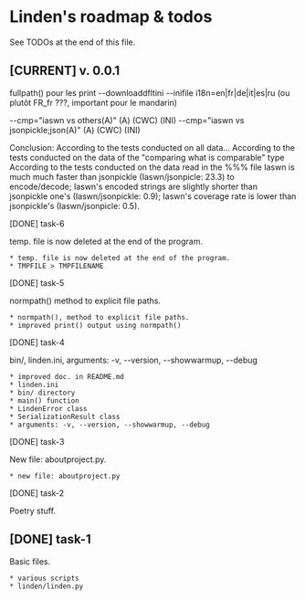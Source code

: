 Linden's roadmap & todos
========================

See TODOs at the end of this file.

[CURRENT] v. 0.0.1
------------------

fullpath() pour les print
--downloaddfltini
--inifile
i18n=en|fr|de|it|es|ru (ou plutôt FR_fr ???, important pour le mandarin)

--cmp="iaswn vs others(A)"  (A) (CWC) (INI)
--cmp="iaswn vs jsonpickle;json(A)"  (A) (CWC) (INI)

Conclusion:
According to the tests conducted on all data...
According to the tests conducted on the data of the "comparing what is comparable" type
According to the tests conducted on the data read in the %%% file
Iaswn is much much faster than jsonpickle (Iaswn/jsonpicle: 23.3) to encode/decode; Iaswn's encoded strings are slightly shorter than jsonpickle one's (Iaswn/jsonpickle: 0.9); Iaswn's coverage rate is lower than jsonpickle's (Iaswn/jsonpicle: 0.5).

[DONE] task-6

temp. file is now deleted at the end of the program.

    * temp. file is now deleted at the end of the program.
    * TMPFILE > TMPFILENAME 

[DONE] task-5

normpath() method to explicit file paths.

    * normpath(), method to explicit file paths.
    * improved print() output using normpath()

[DONE] task-4

bin/, linden.ini, arguments: -v, --version, --showwarmup, --debug

    * improved doc. in README.md
    * linden.ini
    * bin/ directory
    * main() function
    * LindenError class
    * SerializationResult class
    * arguments: -v, --version, --showwarmup, --debug

[DONE] task-3

New file: aboutproject.py.

    * new file: aboutproject.py

[DONE] task-2

Poetry stuff.

[DONE] task-1
-------------

Basic files.

    * various scripts
    * linden/linden.py

